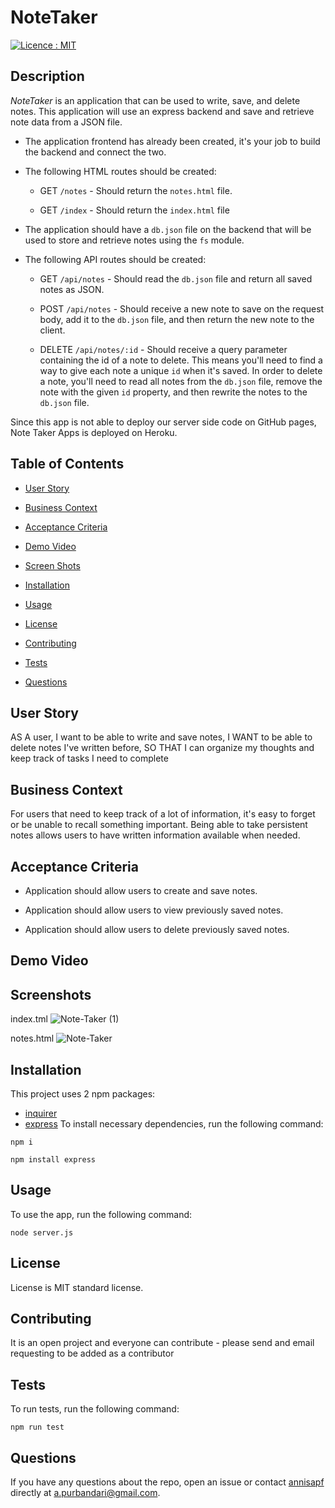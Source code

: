 # NoteTaker

[![Licence : MIT](https://img.shields.io/badge/Licence-MIT-magenta.svg)](https://opensource.org/licences/MIT)
    
## Description
    
*NoteTaker* is an application that can be used to write, save, and delete notes. This application will use an express backend and save and retrieve note data from a JSON file.

* The application frontend has already been created, it's your job to build the backend and connect the two.

* The following HTML routes should be created:

  * GET `/notes` - Should return the `notes.html` file.

  * GET `/index` - Should return the `index.html` file

* The application should have a `db.json` file on the backend that will be used to store and retrieve notes using the `fs` module.

* The following API routes should be created:

  * GET `/api/notes` - Should read the `db.json` file and return all saved notes as JSON.

  * POST `/api/notes` - Should receive a new note to save on the request body, add it to the `db.json` file, and then return the new note to the client.

  * DELETE `/api/notes/:id` - Should receive a query parameter containing the id of a note to delete. This means you'll need to find a way to give each note a unique `id` when it's saved. In order to delete a note, you'll need to read all notes from the `db.json` file, remove the note with the given `id` property, and then rewrite the notes to the `db.json` file.

Since this app is not able to deploy our server side code on GitHub pages, Note Taker Apps is deployed on Heroku.

    
## Table of Contents 

* [User Story](#userstory)

* [Business Context](#businesscontext)

* [Acceptance Criteria](#acceptancecriteria)

* [Demo Video](#demovideo)

* [Screen Shots](#screenshots)
    
* [Installation](#installation)
    
* [Usage](#usage)
    
* [License](#license)
    
* [Contributing](#contributing)
    
* [Tests](#tests)
    
* [Questions](#questions)

## User Story

AS A user, I want to be able to write and save notes, I WANT to be able to delete notes I've written before, SO THAT I can organize my thoughts and keep track of tasks I need to complete

## Business Context

For users that need to keep track of a lot of information, it's easy to forget or be unable to recall something important. Being able to take persistent notes allows users to have written information available when needed.

## Acceptance Criteria

* Application should allow users to create and save notes.

* Application should allow users to view previously saved notes.

* Application should allow users to delete previously saved notes.

## Demo Video





## Screenshots

index.tml
![Note-Taker (1)](https://user-images.githubusercontent.com/7066137/97694602-f2a35700-1af6-11eb-8ee2-c2132a7e9bbd.png)


notes.html 
![Note-Taker](https://user-images.githubusercontent.com/7066137/97694494-c25bb880-1af6-11eb-9110-4a9710e175bf.png)

   
## Installation
    
This project uses 2 npm packages: 
* [inquirer](https://www.npmjs.com/package/inquirer)
* [express](https://www.npmjs.com/package/express)
To install necessary dependencies, run the following command:
    
```
npm i
```

```
npm install express
```
    
## Usage
    
To use the app, run the following command:
    
```
node server.js
```

    
## License
License is MIT standard license.
        
## Contributing
    
It is an open project and everyone can contribute - please send and email requesting to be added as a contributor

    
## Tests
    
To run tests, run the following command:
    
```
npm run test
```
    
## Questions
    
If you have any questions about the repo, open an issue or contact [annisapf](https://github.com/annisapf/) directly at a.purbandari@gmail.com.